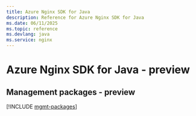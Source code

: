 ```yaml
---
title: Azure Nginx SDK for Java
description: Reference for Azure Nginx SDK for Java
ms.date: 06/11/2025
ms.topic: reference
ms.devlang: java
ms.service: nginx
---
```

# Azure Nginx SDK for Java - preview

## Management packages - preview
[!INCLUDE [mgmt-packages](nginx-mgmt-index.md)]